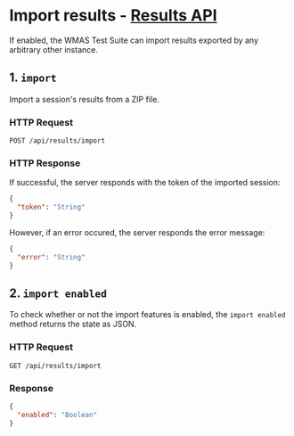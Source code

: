 # Import results - [Results API](../README.md#results-api)

If enabled, the WMAS Test Suite can import results exported by any arbitrary other instance.

## 1. `import`

Import a session's results from a ZIP file.

### HTTP Request

`POST /api/results/import`

### HTTP Response

If successful, the server responds with the token of the imported session:

```json
{
  "token": "String"
}
```

However, if an error occured, the server responds the error message:

```json
{
  "error": "String"
}
```

## 2. `import enabled`

To check whether or not the import features is enabled, the `import enabled` method returns the state as JSON.

### HTTP Request

`GET /api/results/import`

### Response

```json
{
  "enabled": "Boolean"
}
```
